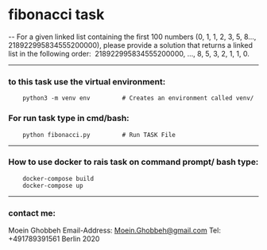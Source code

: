 # fibonacci task

--
For a given linked list containing the first 100 numbers 
        (0, 1, 1, 2, 3, 5, 8..., 218922995834555200000), 
please provide a solution that returns a linked list in the following order: 
        218922995834555200000, ..., 8, 5, 3, 2, 1, 1, 0.

---

### to this task use the virtual environment:
        python3 -m venv env         # Creates an environment called venv/

### For run task type in cmd/bash:
        python fibonacci.py         # Run TASK File

---

### How to use docker to rais task on command prompt/ bash type:
        docker-compose build
        docker-compose up

---

### contact me:

Moein Ghobbeh
Email-Address: Moein.Ghobbeh@gmail.com
Tel: +491789391561
Berlin 2020